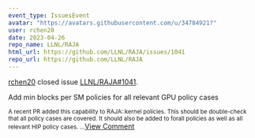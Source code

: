 ```yaml
---
event_type: IssuesEvent
avatar: "https://avatars.githubusercontent.com/u/34784921?"
user: rchen20
date: 2023-04-26
repo_name: LLNL/RAJA
html_url: https://github.com/LLNL/RAJA/issues/1041
repo_url: https://github.com/LLNL/RAJA
---
```


<a href='https://github.com/rchen20' target='_blank'>rchen20</a> closed issue <a href='https://github.com/LLNL/RAJA/issues/1041' target='_blank'>LLNL/RAJA#1041</a>.

<p>Add min blocks per SM policies for all relevant GPU policy cases</p><small>A recent PR added this capability to RAJA::kernel policies. This should be double-check that all policy cases are covered. It should also be added to forall policies as well as all relevant HIP policy cases....</small><a href='https://github.com/LLNL/RAJA/issues/1041' target='_blank'>View Comment</a>